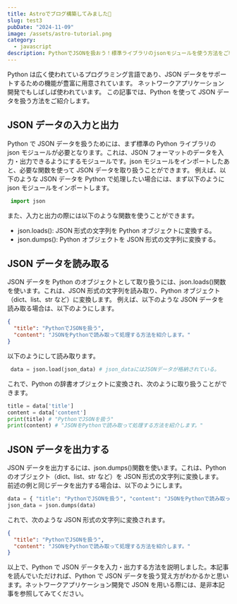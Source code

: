 ```yaml
---
title: Astroでブログ構築してみました🚀
slug: test3
pubDate: "2024-11-09"
image: /assets/astro-tutorial.png
category:
  - javascript
description: PythonでJSONを扱おう！標準ライブラリのjsonモジュールを使う方法をご紹介。入出力の際に必要な関数や、文字列をPythonオブジェクトに変換する方法も詳しく説明
---
```


Python は広く使われているプログラミング言語であり、JSON データをサポートするための機能が豊富に用意されています。
ネットワークアプリケーション開発でもしばしば使われています。
この記事では、Python を使って JSON データを扱う方法をご紹介します。

## JSON データの入力と出力

Python で JSON データを扱うためには、まず標準の Python ライブラリの json モジュールが必要となります。これは、JSON フォーマットのデータを入力・出力できるようにするモジュールです。json モジュールをインポートしたあと、必要な関数を使って JSON データを取り扱うことができます。 例えば、以下のような JSON データを Python で処理したい場合には、まず以下のように json モジュールをインポートします。

```python
 import json
```

また、入力と出力の際には以下のような関数を使うことができます。

- json.loads(): JSON 形式の文字列を Python オブジェクトに変換する。
- json.dumps(): Python オブジェクトを JSON 形式の文字列に変換する。

## JSON データを読み取る

JSON データを Python のオブジェクトとして取り扱うには、json.loads()関数を使います。これは、JSON 形式の文字列を読み取り、Python オブジェクト（dict、list、str など）に変換します。 例えば、以下のような JSON データを読み取る場合は、以下のようにします。

```json
{
  "title": "PythonでJSONを扱う",
  "content": "JSONをPythonで読み取って処理する方法を紹介します。"
}
```

以下のようにして読み取ります。

```python
 data = json.load(json_data) # json_dataにはJSONデータが格納されている。
```

これで、Python の辞書オブジェクトに変換され、次のように取り扱うことができます。

```python
title = data['title']
content = data['content']
print(title) # "PythonでJSONを扱う"
print(content) # "JSONをPythonで読み取って処理する方法を紹介します。"
```

## JSON データを出力する

JSON データを出力するには、json.dumps()関数を使います。これは、Python のオブジェクト（dict、list、str など）を JSON 形式の文字列に変換します。 前述の例と同じデータを出力する場合は、以下のようにします。

```python
data = { "title": "PythonでJSONを扱う", "content": "JSONをPythonで読み取って処理する方法を紹介します。" }
json_data = json.dumps(data)
```

これで、次のような JSON 形式の文字列に変換されます。

```json
{
  "title": "PythonでJSONを扱う",
  "content": "JSONをPythonで読み取って処理する方法を紹介します。"
}
```

以上で、Python で JSON データを入力・出力する方法を説明しました。本記事を読んでいただければ、Python で JSON データを扱う覚え方がわかるかと思います。ネットワークアプリケーション開発で JSON を用いる際には、是非本記事を参照してみてください。
